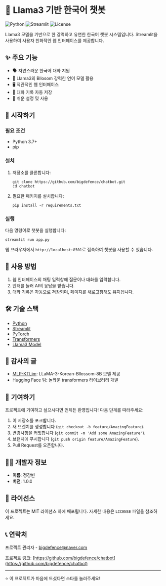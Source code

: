 # 🤖 Llama3 기반 한국어 챗봇

![Python](https://img.shields.io/badge/Python-3.7%2B-blue)
![Streamlit](https://img.shields.io/badge/Streamlit-1.0%2B-red)
![License](https://img.shields.io/badge/License-MIT-green)

Llama3 모델을 기반으로 한 강력하고 유연한 한국어 챗봇 시스템입니다. Streamlit을 사용하여 사용자 친화적인 웹 인터페이스를 제공합니다.

## ✨ 주요 기능

- 🗣️ 자연스러운 한국어 대화 지원
- 🧠 Llama3의 Bllosom 강력한 언어 모델 활용
- 🖥️ 직관적인 웹 인터페이스
- 💾 대화 기록 자동 저장
- 🔧 쉬운 설정 및 사용

## 🚀 시작하기

### 필요 조건

- Python 3.7+
- pip

### 설치

1. 저장소를 클론합니다:
   ```
   git clone https://github.com/bigdefence/chatbot.git
   cd chatbot
   ```

2. 필요한 패키지를 설치합니다:
   ```
   pip install -r requirements.txt
   ```

### 실행

다음 명령어로 챗봇을 실행합니다:
```
streamlit run app.py
```

웹 브라우저에서 `http://localhost:8501`로 접속하여 챗봇을 사용할 수 있습니다.

## 📖 사용 방법

1. 웹 인터페이스의 채팅 입력창에 질문이나 대화를 입력합니다.
2. 엔터를 눌러 AI의 응답을 받습니다.
3. 대화 기록은 자동으로 저장되며, 페이지를 새로고침해도 유지됩니다.

## 🛠️ 기술 스택

- [Python](https://www.python.org/)
- [Streamlit](https://streamlit.io/)
- [PyTorch](https://pytorch.org/)
- [Transformers](https://huggingface.co/transformers/)
- [Llama3 Model](https://github.com/MLP-KTLim/llama-3-Korean-Bllossom-8B)

## 🙏 감사의 글

- [MLP-KTLim](https://huggingface.co/MLP-KTLim): LLaMA-3-Korean-Bllossom-8B 모델 제공
- Hugging Face 팀: 놀라운 transformers 라이브러리 개발

## 🤝 기여하기

프로젝트에 기여하고 싶으시다면 언제든 환영입니다! 다음 단계를 따라주세요:

1. 이 저장소를 포크합니다.
2. 새 브랜치를 생성합니다 (`git checkout -b feature/AmazingFeature`).
3. 변경사항을 커밋합니다 (`git commit -m 'Add some AmazingFeature'`).
4. 브랜치에 푸시합니다 (`git push origin feature/AmazingFeature`).
5. Pull Request를 오픈합니다.
   
## 👨‍💻 개발자 정보

- **이름**: 정강빈
- **버전**: 1.0.0

## 📄 라이선스

이 프로젝트는 MIT 라이선스 하에 배포됩니다. 자세한 내용은 `LICENSE` 파일을 참조하세요.

## 📞 연락처

프로젝트 관리자 - bigdefence@naver.com

프로젝트 링크: [https://github.com/bigdefence/chatbot](https://github.com/bigdefence/chatbot)

---

⭐️ 이 프로젝트가 마음에 드셨다면 스타를 눌러주세요!
